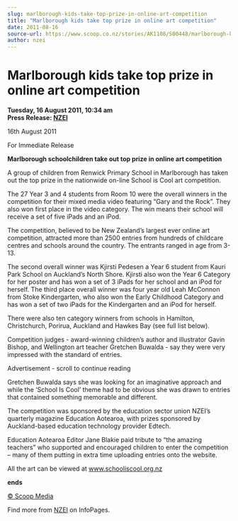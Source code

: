 ```yaml
---
slug: marlborough-kids-take-top-prize-in-online-art-competition
title: "Marlborough kids take top prize in online art competition"
date: 2011-08-16
source-url: https://www.scoop.co.nz/stories/AK1108/S00448/marlborough-kids-take-top-prize-in-online-art-competition.htm
author: nzei
---
```

Marlborough kids take top prize in online art competition
=========================================================

**Tuesday, 16 August 2011, 10:34 am**  
**Press Release: [NZEI](https://info.scoop.co.nz/NZEI)**

  
16th August 2011

For Immediate Release

  
**Marlborough schoolchildren take out top prize in online art competition**  
  
  
A group of children from Renwick Primary School in Marlborough has taken out the top prize in the nationwide on-line School is Cool art competition.

  
The 27 Year 3 and 4 students from Room 10 were the overall winners in the competition for their mixed media video featuring “Gary and the Rock”. They also won first place in the video category. The win means their school will receive a set of five iPads and an iPod.

  
The competition, believed to be New Zealand’s largest ever online art competition, attracted more than 2500 entries from hundreds of childcare centres and schools around the country. The entrants ranged in age from 3-13.

  
The second overall winner was Kjirsti Pedesen a Year 6 student from Kauri Park School on Auckland’s North Shore. Kjirsti also won the Year 6 Category for her poster and has won a set of 3 iPads for her school and an iPod for herself. The third place overall winner was four year old Leah McConnon from Stoke Kindergarten, who also won the Early Childhood Category and has won a set of two iPads for the Kindergarten and an iPod for herself.

  
There were also ten category winners from schools in Hamilton, Christchurch, Porirua, Auckland and Hawkes Bay (see full list below).

  
Competition judges - award-winning children’s author and illustrator Gavin Bishop, and Wellington art teacher Gretchen Buwalda - say they were very impressed with the standard of entries.

Advertisement - scroll to continue reading





Gretchen Buwalda says she was looking for an imaginative approach and while the ‘School Is Cool’ theme had to be obvious she was drawn to entries that contained something memorable and different.

The competition was sponsored by the education sector union NZEI’s quarterly magazine Education Aotearoa, with prizes sponsored by Auckland-based education technology provider Edtech.

  
Education Aotearoa Editor Jane Blakie paid tribute to “the amazing teachers” who supported and encouraged children to enter the competition – many of them putting in extra time uploading entries onto the website.

  
All the art can be viewed at www.schooliscool.org.nz

  
**ends**  
  

[© Scoop Media](http://www.scoop.co.nz/about/terms.html)

Find more from [NZEI](https://info.scoop.co.nz/NZEI) on InfoPages.